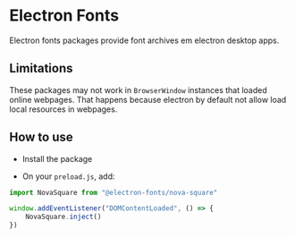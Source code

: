 # Electron Fonts

Electron fonts packages provide font archives em electron desktop apps.

## Limitations

These packages may not work in `BrowserWindow` instances that loaded online webpages. That happens because electron by default not allow load local resources in webpages.

## How to use

* Install the package

* On your `preload.js`, add:

```ts
import NovaSquare from "@electron-fonts/nova-square"

window.addEventListener("DOMContentLoaded", () => {
    NovaSquare.inject()
})
```